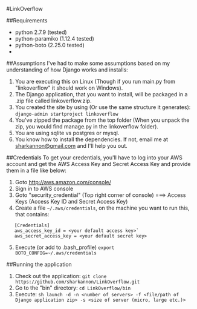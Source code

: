 #LinkOverflow

##Requirements
* python 2.7.9 (tested)
* python-paramiko (1.12.4 tested)
* python-boto (2.25.0 tested)
* 

##Assumptions
I've had to make some assumptions based on my understanding of how Django works and installs:

1. You are executing this on Linux (Though if you run main.py from "linkoverflow" it should work on Windows).
2. The Django application, that you want to install, will be packaged in a .zip file called linkoverflow.zip. 
3. You created the site by using (Or use the same structure it generates): `django-admin startproject linkoverflow`
4. You've zipped the package from the top folder (When you unpack the zip, you would find manage.py in the linkoverflow folder).
5. You are using sqlite vs postgres or mysql.
6. You know how to install the dependencies.  If not, email me at sharkannon@gmail.com and I'll help you out.

##Credentials
To get your credentials, you'll have to log into your AWS account and get the AWS Access Key and Secret Access Key and provide them in a file like below:

1. Goto http://aws.amazon.com/console/
2. Sign in to AWS console
3. Goto "security_credential" (Top right corner of console) ===> Access Keys (Access Key ID and Secret Access Key)
4. Create a file `~/.aws/credentials`, on the machine you want to run this, that contains:
 ```
    [Credentials]
    aws_access_key_id = <your default access key>`
    aws_secret_access_key = <your default secret key>
 ```
5. Execute (or add to .bash_profile) `export BOTO_CONFIG=~/.aws/credentials`

##Running the application
1. Check out the application: `git clone https://github.com/sharkannon/LinkOverflow.git`
2. Go to the "bin" directory: `cd LinkOverflow/bin`
3. Execute: `sh launch -d -n <number of servers> -f <file/path of Django application zip> -s <size of server (micro, large etc.)>`